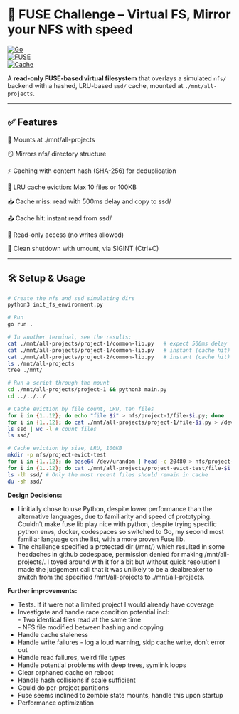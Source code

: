 # 🚀 FUSE Challenge – Virtual FS, Mirror your NFS with speed

[![Go](https://img.shields.io/badge/Go-1.20+-blue)](https://golang.org)  
[![FUSE](https://img.shields.io/badge/FUSE-v3-green)](https://github.com/libfuse/libfuse)  
[![Cache](https://img.shields.io/badge/Cache-LRU--Hashed-lightgrey)](https://en.wikipedia.org/wiki/Cache_replacement_policies)

A **read-only FUSE-based virtual filesystem** that overlays a simulated `nfs/` backend with a hashed, LRU-based `ssd/` cache, mounted at `./mnt/all-projects`.

---


## ✅ Features

📁 Mounts at ./mnt/all-projects

🪞 Mirrors nfs/ directory structure

⚡ Caching with content hash (SHA-256) for deduplication

🧠 LRU cache eviction: Max 10 files or 100KB

📥 Cache miss: read with 500ms delay and copy to ssd/

📤 Cache hit: instant read from ssd/

🚫 Read-only access (no writes allowed)

👋 Clean shutdown with umount, via SIGINT (Ctrl+C)

---

## 🛠️ Setup & Usage

```bash
# Create the nfs and ssd simulating dirs
python3 init_fs_environment.py

# Run
go run .

# In another terminal, see the results:
cat ./mnt/all-projects/project-1/common-lib.py   # expect 500ms delay
cat ./mnt/all-projects/project-1/common-lib.py   # instant (cache hit)
cat ./mnt/all-projects/project-2/common-lib.py   # instant (cache hit) as files are identical
ls ./mnt/all-projects
tree ./mnt/

# Run a script through the mount
cd ./mnt/all-projects/project-1 && python3 main.py
cd ../../../

# Cache eviction by file count, LRU, ten files
for i in {1..12}; do echo "file $i" > nfs/project-1/file-$i.py; done
for i in {1..12}; do cat ./mnt/all-projects/project-1/file-$i.py > /dev/null; done
ls ssd | wc -l # count files
ls ssd/

# Cache eviction by size, LRU, 100KB
mkdir -p nfs/project-evict-test
for i in {1..12}; do base64 /dev/urandom | head -c 20480 > nfs/project-evict-test/file-$i.dat; done
for i in {1..12}; do cat ./mnt/all-projects/project-evict-test/file-$i.dat > /dev/null; done
ls -lh ssd/ # Only the most recent files should remain in cache
du -sh ssd/

```


<b>Design Decisions:</b>
<ul>
<li>I initially chose to use Python, despite lower performance than the alternative languages, due to familiarity and speed of prototyping. Couldn’t make fuse lib play nice with python, despite trying specific python envs, docker, codespaces so switched to Go, my second most familiar language on the list, with a more proven Fuse lib.</li>
<li>The challenge specified a protected dir (/mnt/) which resulted in some headaches in github codespace, permission denied for making /mnt/all-projects/. I toyed around with it for a bit but without quick resolution I made the judgement call that it was unlikely to be a dealbreaker to switch from the specified /mnt/all-projects to ./mnt/all-projects.</li>
</ul>

<b>Further improvements:</b>
<ul>
<li>Tests. If it were not a limited project I would already have coverage</li>
<li>Investigate and handle race condition potential incl:</li>
  - Two identical files read at the same time <br>
  - NFS file modified between hashing and copying
<li>Handle cache staleness</li>
<li>Handle write failures - log a loud warning, skip cache write, don’t error out</li>
<li>Handle read failures, weird file types</li>
<li>Handle potential problems with deep trees, symlink loops</li>
<li>Clear orphaned cache on reboot</li>
<li>Handle hash collisions if scale sufficient</li>
<li>Could do per-project partitions</li>
<li>Fuse seems inclined to zombie state mounts, handle this upon startup</li>
<li>Performance optimization</li>
</ul>
